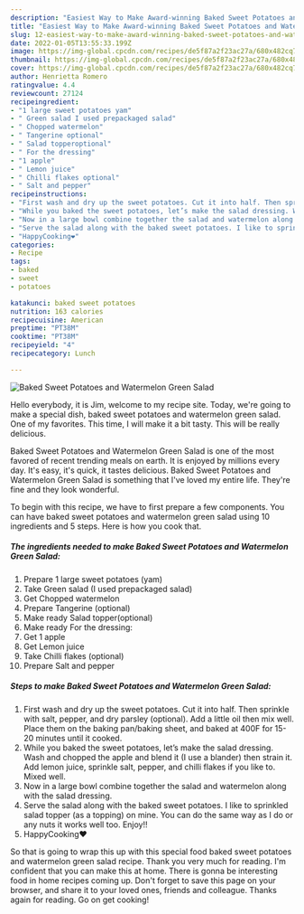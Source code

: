 ```yaml
---
description: "Easiest Way to Make Award-winning Baked Sweet Potatoes and Watermelon Green Salad"
title: "Easiest Way to Make Award-winning Baked Sweet Potatoes and Watermelon Green Salad"
slug: 12-easiest-way-to-make-award-winning-baked-sweet-potatoes-and-watermelon-green-salad
date: 2022-01-05T13:55:33.199Z
image: https://img-global.cpcdn.com/recipes/de5f87a2f23ac27a/680x482cq70/baked-sweet-potatoes-and-watermelon-green-salad-recipe-main-photo.jpg
thumbnail: https://img-global.cpcdn.com/recipes/de5f87a2f23ac27a/680x482cq70/baked-sweet-potatoes-and-watermelon-green-salad-recipe-main-photo.jpg
cover: https://img-global.cpcdn.com/recipes/de5f87a2f23ac27a/680x482cq70/baked-sweet-potatoes-and-watermelon-green-salad-recipe-main-photo.jpg
author: Henrietta Romero
ratingvalue: 4.4
reviewcount: 27124
recipeingredient:
- "1 large sweet potatoes yam"
- " Green salad I used prepackaged salad"
- " Chopped watermelon"
- " Tangerine optional"
- " Salad topperoptional"
- " For the dressing"
- "1 apple"
- " Lemon juice"
- " Chilli flakes optional"
- " Salt and pepper"
recipeinstructions:
- "First wash and dry up the sweet potatoes. Cut it into half. Then sprinkle with salt, pepper, and dry parsley (optional). Add a little oil then mix well. Place them on the baking pan/baking sheet, and baked at 400F for 15-20 minutes until it cooked."
- "While you baked the sweet potatoes, let’s make the salad dressing. Wash and chopped the apple and blend it (I use a blander) then strain it. Add lemon juice, sprinkle salt, pepper, and chilli flakes if you like to. Mixed well."
- "Now in a large bowl combine together the salad and watermelon along with the salad dressing."
- "Serve the salad along with the baked sweet potatoes. I like to sprinkled salad topper (as a topping) on mine. You can do the same way as I do or any nuts it works well too. Enjoy!!"
- "HappyCooking❤️"
categories:
- Recipe
tags:
- baked
- sweet
- potatoes

katakunci: baked sweet potatoes 
nutrition: 163 calories
recipecuisine: American
preptime: "PT38M"
cooktime: "PT38M"
recipeyield: "4"
recipecategory: Lunch

---
```



![Baked Sweet Potatoes and Watermelon Green Salad](https://img-global.cpcdn.com/recipes/de5f87a2f23ac27a/680x482cq70/baked-sweet-potatoes-and-watermelon-green-salad-recipe-main-photo.jpg)

Hello everybody, it is Jim, welcome to my recipe site. Today, we're going to make a special dish, baked sweet potatoes and watermelon green salad. One of my favorites. This time, I will make it a bit tasty. This will be really delicious.



Baked Sweet Potatoes and Watermelon Green Salad is one of the most favored of recent trending meals on earth. It is enjoyed by millions every day. It's easy, it's quick, it tastes delicious. Baked Sweet Potatoes and Watermelon Green Salad is something that I've loved my entire life. They're fine and they look wonderful.


To begin with this recipe, we have to first prepare a few components. You can have baked sweet potatoes and watermelon green salad using 10 ingredients and 5 steps. Here is how you cook that.

<!--inarticleads1-->

##### The ingredients needed to make Baked Sweet Potatoes and Watermelon Green Salad:

1. Prepare 1 large sweet potatoes (yam)
1. Take  Green salad (I used prepackaged salad)
1. Get  Chopped watermelon
1. Prepare  Tangerine (optional)
1. Make ready  Salad topper(optional)
1. Make ready  For the dressing:
1. Get 1 apple
1. Get  Lemon juice
1. Take  Chilli flakes (optional)
1. Prepare  Salt and pepper




<!--inarticleads2-->

##### Steps to make Baked Sweet Potatoes and Watermelon Green Salad:

1. First wash and dry up the sweet potatoes. Cut it into half. Then sprinkle with salt, pepper, and dry parsley (optional). Add a little oil then mix well. Place them on the baking pan/baking sheet, and baked at 400F for 15-20 minutes until it cooked.
1. While you baked the sweet potatoes, let’s make the salad dressing. Wash and chopped the apple and blend it (I use a blander) then strain it. Add lemon juice, sprinkle salt, pepper, and chilli flakes if you like to. Mixed well.
1. Now in a large bowl combine together the salad and watermelon along with the salad dressing.
1. Serve the salad along with the baked sweet potatoes. I like to sprinkled salad topper (as a topping) on mine. You can do the same way as I do or any nuts it works well too. Enjoy!!
1. HappyCooking❤️




So that is going to wrap this up with this special food baked sweet potatoes and watermelon green salad recipe. Thank you very much for reading. I'm confident that you can make this at home. There is gonna be interesting food in home recipes coming up. Don't forget to save this page on your browser, and share it to your loved ones, friends and colleague. Thanks again for reading. Go on get cooking!
